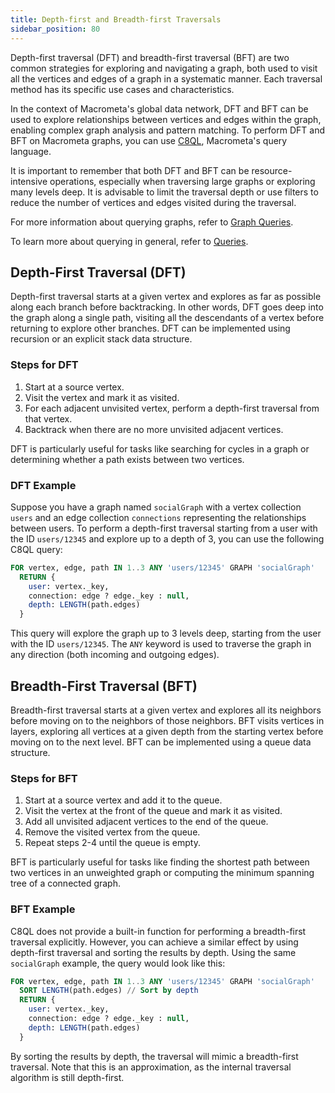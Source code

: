```yaml
---
title: Depth-first and Breadth-first Traversals
sidebar_position: 80
---
```


Depth-first traversal (DFT) and breadth-first traversal (BFT) are two common strategies for exploring and navigating a graph, both used to visit all the vertices and edges of a graph in a systematic manner. Each traversal method has its specific use cases and characteristics.

In the context of Macrometa's global data network, DFT and BFT can be used to explore relationships between vertices and edges within the graph, enabling complex graph analysis and pattern matching. To perform DFT and BFT on Macrometa graphs, you can use [C8QL](../../queries/c8ql/), Macrometa's query language.

It is important to remember that both DFT and BFT can be resource-intensive operations, especially when traversing large graphs or exploring many levels deep. It is advisable to limit the traversal depth or use filters to reduce the number of vertices and edges visited during the traversal.

For more information about querying graphs, refer to [Graph Queries](../graph-queries/).

To learn more about querying in general, refer to [Queries](../../queries/).

## Depth-First Traversal (DFT)

Depth-first traversal starts at a given vertex and explores as far as possible along each branch before backtracking. In other words, DFT goes deep into the graph along a single path, visiting all the descendants of a vertex before returning to explore other branches. DFT can be implemented using recursion or an explicit stack data structure.

### Steps for DFT

1. Start at a source vertex.
1. Visit the vertex and mark it as visited.
1. For each adjacent unvisited vertex, perform a depth-first traversal from that vertex.
1. Backtrack when there are no more unvisited adjacent vertices.

DFT is particularly useful for tasks like searching for cycles in a graph or determining whether a path exists between two vertices.

### DFT Example

Suppose you have a graph named `socialGraph` with a vertex collection `users` and an edge collection `connections` representing the relationships between users. To perform a depth-first traversal starting from a user with the ID `users/12345` and explore up to a depth of 3, you can use the following C8QL query:

```sql
FOR vertex, edge, path IN 1..3 ANY 'users/12345' GRAPH 'socialGraph'
  RETURN {
    user: vertex._key,
    connection: edge ? edge._key : null,
    depth: LENGTH(path.edges)
  }
```

This query will explore the graph up to 3 levels deep, starting from the user with the ID `users/12345`. The `ANY` keyword is used to traverse the graph in any direction (both incoming and outgoing edges).

## Breadth-First Traversal (BFT)

Breadth-first traversal starts at a given vertex and explores all its neighbors before moving on to the neighbors of those neighbors. BFT visits vertices in layers, exploring all vertices at a given depth from the starting vertex before moving on to the next level. BFT can be implemented using a queue data structure.

### Steps for BFT

1. Start at a source vertex and add it to the queue.
1. Visit the vertex at the front of the queue and mark it as visited.
1. Add all unvisited adjacent vertices to the end of the queue.
1. Remove the visited vertex from the queue.
1. Repeat steps 2-4 until the queue is empty.

BFT is particularly useful for tasks like finding the shortest path between two vertices in an unweighted graph or computing the minimum spanning tree of a connected graph.

### BFT Example

C8QL does not provide a built-in function for performing a breadth-first traversal explicitly. However, you can achieve a similar effect by using depth-first traversal and sorting the results by depth. Using the same `socialGraph` example, the query would look like this:

```sql
FOR vertex, edge, path IN 1..3 ANY 'users/12345' GRAPH 'socialGraph'
  SORT LENGTH(path.edges) // Sort by depth
  RETURN {
    user: vertex._key,
    connection: edge ? edge._key : null,
    depth: LENGTH(path.edges)
  }
```

By sorting the results by depth, the traversal will mimic a breadth-first traversal. Note that this is an approximation, as the internal traversal algorithm is still depth-first.
